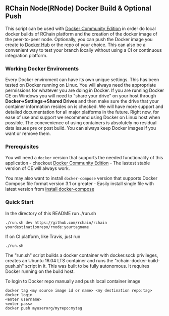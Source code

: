 ## RChain Node(RNode) Docker Build & Optional Push 
This script can be used with [Docker Community Edition](https://www.docker.com/community-edition) in order do local docker builds of RChain platform and the creation of the docker image of the peer-to-peer node. Optionally, you can push the Docker image you create to [Docker Hub](https://hub.docker.com/) or the repo of your choice. This can also be a convenient way to test your branch locally without using a CI or continuous integration platform.

### Working Docker Enviroments 
Every Docker enviroment can have its own unique settings. This has been tested on Docker running on Linux. You will always need the appropriate permissions for whatever you are doing in Docker.
If you are running Docker CE on Windows you will need to "share your drive" on your host through **Docker->Settings->Shared Drives** and then make sure the drive that your container information resides on is checked. We will have more support and detailed documentation for all major platforms in the future. Right now, for ease of use and support we recommend using Docker on Linux host when possible. The conevenience of using containers is absolutely no residual data issues pre or post build. You can always keep Docker images if you want or remove them.

### Prerequisites
You will need a `docker` version that supports the needed functionality of this application - checkout [Docker Community Edition](https://www.docker.com/community-edition) - The lastest stable version of CE will always work.

You may also want to install `docker-compose` version that supports Docker Compose file format version 3.1 or greater - Easily install single file with latest version from [install docker-compose](https://docs.docker.com/compose/install/)

### Quick Start 

In the directory of this README run 
./run.sh <branch name> <git repo url> <docker hub destination repo>

```
./run.sh dev https://github.com/rchain/rchain yourdestinationrepo/rnode:yourtagname
```

If on CI platform, like Travis, just run
```
./run.sh
```

The "run.sh" script builds a docker container with docker.sock privileges, creates an Ubuntu 16.04 LTS container and runs the "rchain-docker-build-push.sh" script in it. This was built to be fully autonomous. It requires Docker running on the build host. 

To login to Docker repo manually and push local container image 
```
docker tag <my source image id or name> <my destination repo:tag>
docker login
<enter username>
<enter pass>
docker push myuserorg/myrepo:mytag
```
